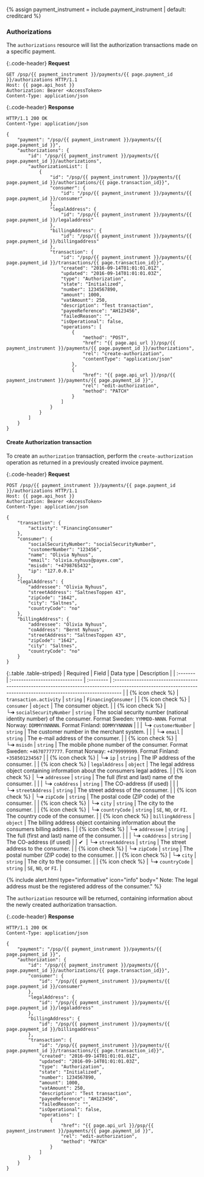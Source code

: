 {% assign payment_instrument = include.payment_instrument | default: creditcard %}

### Authorizations

The `authorizations` resource will list the authorization transactions
made on a specific payment.

{:.code-header}
**Request**

```http
GET /psp/{{ payment_instrument }}/payments/{{ page.payment_id }}/authorizations HTTP/1.1
Host: {{ page.api_host }}
Authorization: Bearer <AccessToken>
Content-Type: application/json
```

{:.code-header}
**Response**

```http
HTTP/1.1 200 OK
Content-Type: application/json

{
    "payment": "/psp/{{ payment_instrument }}/payments/{{ page.payment_id }}",
    "authorizations": {
        "id": "/psp/{{ payment_instrument }}/payments/{{ page.payment_id }}/authorizations",
        "authorizationList": [
            {
                "id": "/psp/{{ payment_instrument }}/payments/{{ page.payment_id }}/authorizations/{{ page.transaction_id}}",
                "consumer": {
                    "id": "/psp/{{ payment_instrument }}/payments/{{ page.payment_id }}/consumer"
                },
                "legalAddress": {
                    "id": "/psp/{{ payment_instrument }}/payments/{{ page.payment_id }}/legaladdress"
                },
                "billingAddress": {
                    "id": "/psp/{{ payment_instrument }}/payments/{{ page.payment_id }}/billingaddress"
                },
                "transaction": {
                    "id": "/psp/{{ payment_instrument }}/payments/{{ page.payment_id }}/transactions/{{ page.transaction_id}}",
                    "created": "2016-09-14T01:01:01.01Z",
                    "updated": "2016-09-14T01:01:01.03Z",
                    "type": "Authorization",
                    "state": "Initialized",
                    "number": 1234567890,
                    "amount": 1000,
                    "vatAmount": 250,
                    "description": "Test transaction",
                    "payeeReference": "AH123456",
                    "failedReason": "",
                    "isOperational": false,
                    "operations": [
                        {
                            "method": "POST",
                            "href": "{{ page.api_url }}/psp/{{ payment_instrument }}/payments/{{ page.payment_id }}/authorizations",
                            "rel": "create-authorization",
                            "contentType": "application/json"
                        },
                        {
                            "href": "{{ page.api_url }}/psp/{{ payment_instrument }}/payments/{{ page.payment_id }}",
                            "rel": "edit-authorization",
                            "method": "PATCH"
                        }
                    ]
                }
            }
        ]
    }
}
```

#### Create Authorization transaction

To create an `authorization` transaction, perform the `create-authorization`
operation as returned in a previously created invoice payment.

{:.code-header}
**Request**

```http
POST /psp/{{ payment_instrument }}/payments/{{ page.payment_id }}/authorizations HTTP/1.1
Host: {{ page.api_host }}
Authorization: Bearer <AccessToken>
Content-Type: application/json

{
    "transaction": {
        "activity": "FinancingConsumer"
    },
    "consumer": {
        "socialSecurityNumber": "socialSecurityNumber",
        "customerNumber": "123456",
        "name": "Olivia Nyhuus",
        "email": "olivia.nyhuus@payex.com",
        "msisdn": "+4798765432",
        "ip": "127.0.0.1"
    },
    "legalAddress": {
        "addressee": "Olivia Nyhuus",
        "streetAddress": "SaltnesToppen 43",
        "zipCode": "1642",
        "city": "Saltnes",
        "countryCode": "no"
    },
    "billingAddress": {
        "addressee": "Olivia Nyhuus",
        "coAddress": "Bernt Nyhuus",
        "streetAddress": "SaltnesToppen 43",
        "zipCode": "1642",
        "city": "Saltnes",
        "countryCode": "no"
    }
}
```

{:.table .table-striped}
| Required | Field                       | Data type | Description                                                                                                                                                      |
| :------- | :----------------------------- | :-------- | :--------------------------------------------------------------------------------------------------------------------------------------------------------------- |
| {% icon check %}   | `transaction.activity`         | `string`  | `FinancingConsumer`                                                                                                                                              |
| {% icon check %}   | `consumer`                     | `object`  | The consumer object.                                                                                                                                             |
| {% icon check %}   | └➔&nbsp;`socialSecurityNumber` | `string`  | The social security number (national identity number) of the consumer. Format Sweden: `YYMMDD-NNNN`. Format Norway: `DDMMYYNNNNN`. Format Finland: `DDMMYYNNNNN` |
|          | └➔&nbsp;`customerNumber`       | `string`  | The customer number in the merchant system.                                                                                                                      |
|          | └➔&nbsp;`email`                | `string`  | The e-mail address of the consumer.                                                                                                                              |
| {% icon check %}   | └➔&nbsp;`msisdn`               | `string`  | The mobile phone number of the consumer. Format Sweden: `+46707777777`. Format Norway: `+4799999999`. Format Finland: `+358501234567`                            |
| {% icon check %}   | └➔&nbsp;`ip`                   | `string`  | The IP address of the consumer.                                                                                                                                  |
| {% icon check %}   | `legalAddress`                 | `object`  | The legal address object containing information about the consumers legal addres.                                                                                |
| {% icon check %}   | └➔&nbsp;`addressee`            | `string`  | The full (first and last) name of the consumer.                                                                                                                  |
|          | └➔&nbsp;`coAddress`            | `string`  | The CO-address (if used)                                                                                                                                         |
|          | └➔&nbsp;`streetAddress`        | `string`  | The street address of the consumer.                                                                                                                              |
| {% icon check %}   | └➔&nbsp;`zipCode`              | `string`  | The postal code (ZIP code) of the consumer.                                                                                                                      |
| {% icon check %}   | └➔&nbsp;`city`                 | `string`  | The city to the consumer.                                                                                                                                        |
| {% icon check %}   | └➔&nbsp;`countryCode`          | `string`  | `SE`, `NO`, or `FI`. The country code of the consumer.                                                                                                           |
| {% icon check %}   | `billingAddress`               | `object`  | The billing address object containing information about the consumers billing addres.                                                                            |
| {% icon check %}   | └➔&nbsp;`addressee`            | `string`  | The full (first and last) name of the consumer.                                                                                                                  |
|          | └➔&nbsp;`coAddress`            | `string`  | The CO-address (if used)                                                                                                                                         |
| ✔︎︎︎︎ ︎  | └➔&nbsp;`streetAddress`        | `string`  | The street address to the consumer.                                                                                                                              |
| {% icon check %}   | └➔&nbsp;`zipCode`              | `string`  | The postal number (ZIP code) to the consumer.                                                                                                                    |
| {% icon check %}   | └➔&nbsp;`city`                 | `string`  | The city to the consumer.                                                                                                                                        |
| {% icon check %}   | └➔&nbsp;`countryCode`          | `string`  | `SE`, `NO`, or `FI`.                                                                                                                                             |

{% include alert.html type="informative" icon="info" body="
Note: The legal address must be the registered address of the consumer." %}

The `authorization` resource will be returned, containing information about
the newly created authorization transaction.

{:.code-header}
**Response**

```http
HTTP/1.1 200 OK
Content-Type: application/json

{
    "payment": "/psp/{{ payment_instrument }}/payments/{{ page.payment_id }}",
    "authorization": {
        "id": "/psp/{{ payment_instrument }}/payments/{{ page.payment_id }}/authorizations/{{ page.transaction_id}}",
        "consumer": {
            "id": "/psp/{{ payment_instrument }}/payments/{{ page.payment_id }}/consumer"
        },
        "legalAddress": {
            "id": "/psp/{{ payment_instrument }}/payments/{{ page.payment_id }}/legaladdress"
        },
        "billingAddress": {
            "id": "/psp/{{ payment_instrument }}/payments/{{ page.payment_id }}/billingaddress"
        },
        "transaction": {
            "id": "/psp/{{ payment_instrument }}/payments/{{ page.payment_id }}/transactions/{{ page.transaction_id}}",
            "created": "2016-09-14T01:01:01.01Z",
            "updated": "2016-09-14T01:01:01.03Z",
            "type": "Authorization",
            "state": "Initialized",
            "number": 1234567890,
            "amount": 1000,
            "vatAmount": 250,
            "description": "Test transaction",
            "payeeReference": "AH123456",
            "failedReason": "",
            "isOperational": false,
            "operations": [
                {
                    "href": "{{ page.api_url }}/psp/{{ payment_instrument }}/payments/{{ page.payment_id }}",
                    "rel": "edit-authorization",
                    "method": "PATCH"
                }
            ]
        }
    }
}
```
